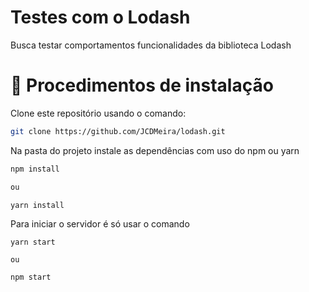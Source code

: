 # Testes com o Lodash

Busca testar comportamentos funcionalidades da biblioteca Lodash

# 📝 Procedimentos de instalação

Clone este repositório usando o comando:

```bash
git clone https://github.com/JCDMeira/lodash.git
```

Na pasta do projeto instale as dependências com uso do npm ou yarn

```bash
npm install

ou

yarn install
```

Para iniciar o servidor é só usar o comando

```
yarn start

ou

npm start

```
